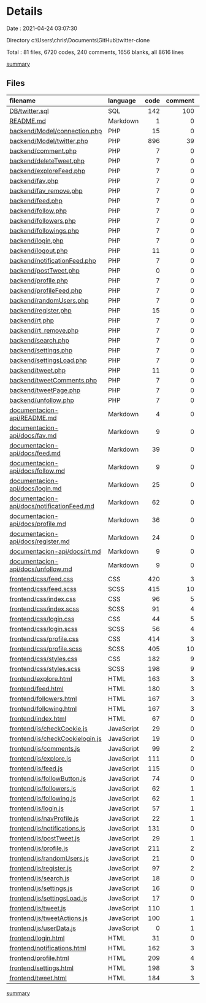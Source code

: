 # Details

Date : 2021-04-24 03:07:30

Directory c:\Users\chris\Documents\GitHub\twitter-clone

Total : 81 files,  6720 codes, 240 comments, 1656 blanks, all 8616 lines

[summary](results.md)

## Files
| filename | language | code | comment | blank | total |
| :--- | :--- | ---: | ---: | ---: | ---: |
| [DB/twitter.sql](/DB/twitter.sql) | SQL | 142 | 100 | 56 | 298 |
| [README.md](/README.md) | Markdown | 1 | 0 | 0 | 1 |
| [backend/Model/connection.php](/backend/Model/connection.php) | PHP | 15 | 0 | 1 | 16 |
| [backend/Model/twitter.php](/backend/Model/twitter.php) | PHP | 896 | 39 | 203 | 1,138 |
| [backend/comment.php](/backend/comment.php) | PHP | 7 | 0 | 1 | 8 |
| [backend/deleteTweet.php](/backend/deleteTweet.php) | PHP | 7 | 0 | 1 | 8 |
| [backend/exploreFeed.php](/backend/exploreFeed.php) | PHP | 7 | 0 | 1 | 8 |
| [backend/fav.php](/backend/fav.php) | PHP | 7 | 0 | 1 | 8 |
| [backend/fav_remove.php](/backend/fav_remove.php) | PHP | 7 | 0 | 1 | 8 |
| [backend/feed.php](/backend/feed.php) | PHP | 7 | 0 | 1 | 8 |
| [backend/follow.php](/backend/follow.php) | PHP | 7 | 0 | 1 | 8 |
| [backend/followers.php](/backend/followers.php) | PHP | 7 | 0 | 1 | 8 |
| [backend/followings.php](/backend/followings.php) | PHP | 7 | 0 | 1 | 8 |
| [backend/login.php](/backend/login.php) | PHP | 7 | 0 | 1 | 8 |
| [backend/logout.php](/backend/logout.php) | PHP | 11 | 0 | 0 | 11 |
| [backend/notificationFeed.php](/backend/notificationFeed.php) | PHP | 7 | 0 | 1 | 8 |
| [backend/postTweet.php](/backend/postTweet.php) | PHP | 0 | 0 | 1 | 1 |
| [backend/profile.php](/backend/profile.php) | PHP | 7 | 0 | 1 | 8 |
| [backend/profileFeed.php](/backend/profileFeed.php) | PHP | 7 | 0 | 1 | 8 |
| [backend/randomUsers.php](/backend/randomUsers.php) | PHP | 7 | 0 | 1 | 8 |
| [backend/register.php](/backend/register.php) | PHP | 15 | 0 | 4 | 19 |
| [backend/rt.php](/backend/rt.php) | PHP | 7 | 0 | 1 | 8 |
| [backend/rt_remove.php](/backend/rt_remove.php) | PHP | 7 | 0 | 1 | 8 |
| [backend/search.php](/backend/search.php) | PHP | 7 | 0 | 1 | 8 |
| [backend/settings.php](/backend/settings.php) | PHP | 7 | 0 | 1 | 8 |
| [backend/settingsLoad.php](/backend/settingsLoad.php) | PHP | 7 | 0 | 1 | 8 |
| [backend/tweet.php](/backend/tweet.php) | PHP | 11 | 0 | 2 | 13 |
| [backend/tweetComments.php](/backend/tweetComments.php) | PHP | 7 | 0 | 1 | 8 |
| [backend/tweetPage.php](/backend/tweetPage.php) | PHP | 7 | 0 | 1 | 8 |
| [backend/unfollow.php](/backend/unfollow.php) | PHP | 7 | 0 | 1 | 8 |
| [documentacion-api/README.md](/documentacion-api/README.md) | Markdown | 4 | 0 | 2 | 6 |
| [documentacion-api/docs/fav.md](/documentacion-api/docs/fav.md) | Markdown | 9 | 0 | 5 | 14 |
| [documentacion-api/docs/feed.md](/documentacion-api/docs/feed.md) | Markdown | 39 | 0 | 7 | 46 |
| [documentacion-api/docs/follow.md](/documentacion-api/docs/follow.md) | Markdown | 9 | 0 | 5 | 14 |
| [documentacion-api/docs/login.md](/documentacion-api/docs/login.md) | Markdown | 25 | 0 | 9 | 34 |
| [documentacion-api/docs/notificationFeed.md](/documentacion-api/docs/notificationFeed.md) | Markdown | 62 | 0 | 7 | 69 |
| [documentacion-api/docs/profile.md](/documentacion-api/docs/profile.md) | Markdown | 36 | 0 | 9 | 45 |
| [documentacion-api/docs/register.md](/documentacion-api/docs/register.md) | Markdown | 24 | 0 | 8 | 32 |
| [documentacion-api/docs/rt.md](/documentacion-api/docs/rt.md) | Markdown | 9 | 0 | 5 | 14 |
| [documentacion-api/docs/unfollow.md](/documentacion-api/docs/unfollow.md) | Markdown | 9 | 0 | 5 | 14 |
| [frontend/css/feed.css](/frontend/css/feed.css) | CSS | 420 | 3 | 88 | 511 |
| [frontend/css/feed.scss](/frontend/css/feed.scss) | SCSS | 415 | 10 | 112 | 537 |
| [frontend/css/index.css](/frontend/css/index.css) | CSS | 96 | 5 | 16 | 117 |
| [frontend/css/index.scss](/frontend/css/index.scss) | SCSS | 91 | 4 | 24 | 119 |
| [frontend/css/login.css](/frontend/css/login.css) | CSS | 44 | 5 | 8 | 57 |
| [frontend/css/login.scss](/frontend/css/login.scss) | SCSS | 56 | 4 | 15 | 75 |
| [frontend/css/profile.css](/frontend/css/profile.css) | CSS | 414 | 3 | 83 | 500 |
| [frontend/css/profile.scss](/frontend/css/profile.scss) | SCSS | 405 | 10 | 106 | 521 |
| [frontend/css/styles.css](/frontend/css/styles.css) | CSS | 182 | 9 | 30 | 221 |
| [frontend/css/styles.scss](/frontend/css/styles.scss) | SCSS | 198 | 9 | 57 | 264 |
| [frontend/explore.html](/frontend/explore.html) | HTML | 163 | 3 | 50 | 216 |
| [frontend/feed.html](/frontend/feed.html) | HTML | 180 | 3 | 51 | 234 |
| [frontend/followers.html](/frontend/followers.html) | HTML | 167 | 3 | 50 | 220 |
| [frontend/following.html](/frontend/following.html) | HTML | 167 | 3 | 50 | 220 |
| [frontend/index.html](/frontend/index.html) | HTML | 67 | 0 | 24 | 91 |
| [frontend/js/checkCookie.js](/frontend/js/checkCookie.js) | JavaScript | 29 | 0 | 4 | 33 |
| [frontend/js/checkCookielogin.js](/frontend/js/checkCookielogin.js) | JavaScript | 19 | 0 | 2 | 21 |
| [frontend/js/comments.js](/frontend/js/comments.js) | JavaScript | 99 | 2 | 26 | 127 |
| [frontend/js/explore.js](/frontend/js/explore.js) | JavaScript | 111 | 0 | 23 | 134 |
| [frontend/js/feed.js](/frontend/js/feed.js) | JavaScript | 115 | 0 | 23 | 138 |
| [frontend/js/followButton.js](/frontend/js/followButton.js) | JavaScript | 74 | 0 | 16 | 90 |
| [frontend/js/followers.js](/frontend/js/followers.js) | JavaScript | 62 | 1 | 14 | 77 |
| [frontend/js/following.js](/frontend/js/following.js) | JavaScript | 62 | 1 | 14 | 77 |
| [frontend/js/login.js](/frontend/js/login.js) | JavaScript | 57 | 1 | 14 | 72 |
| [frontend/js/navProfile.js](/frontend/js/navProfile.js) | JavaScript | 22 | 1 | 3 | 26 |
| [frontend/js/notifications.js](/frontend/js/notifications.js) | JavaScript | 131 | 0 | 23 | 154 |
| [frontend/js/postTweet.js](/frontend/js/postTweet.js) | JavaScript | 29 | 1 | 11 | 41 |
| [frontend/js/profile.js](/frontend/js/profile.js) | JavaScript | 211 | 2 | 42 | 255 |
| [frontend/js/randomUsers.js](/frontend/js/randomUsers.js) | JavaScript | 21 | 0 | 4 | 25 |
| [frontend/js/register.js](/frontend/js/register.js) | JavaScript | 97 | 2 | 24 | 123 |
| [frontend/js/search.js](/frontend/js/search.js) | JavaScript | 18 | 0 | 6 | 24 |
| [frontend/js/settings.js](/frontend/js/settings.js) | JavaScript | 16 | 0 | 3 | 19 |
| [frontend/js/settingsLoad.js](/frontend/js/settingsLoad.js) | JavaScript | 17 | 0 | 3 | 20 |
| [frontend/js/tweet.js](/frontend/js/tweet.js) | JavaScript | 110 | 1 | 22 | 133 |
| [frontend/js/tweetActions.js](/frontend/js/tweetActions.js) | JavaScript | 100 | 1 | 23 | 124 |
| [frontend/js/userData.js](/frontend/js/userData.js) | JavaScript | 0 | 1 | 5 | 6 |
| [frontend/login.html](/frontend/login.html) | HTML | 31 | 0 | 14 | 45 |
| [frontend/notifications.html](/frontend/notifications.html) | HTML | 162 | 3 | 48 | 213 |
| [frontend/profile.html](/frontend/profile.html) | HTML | 209 | 4 | 65 | 278 |
| [frontend/settings.html](/frontend/settings.html) | HTML | 198 | 3 | 54 | 255 |
| [frontend/tweet.html](/frontend/tweet.html) | HTML | 184 | 3 | 55 | 242 |

[summary](results.md)